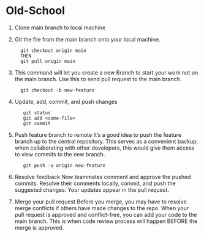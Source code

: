 # Old-School

1. Clone main branch to local machine
2. Git the file from the main branch onto your local machine. 

         git checkout origin main
         THEN
         git pull origin main
        
    
3. This command will let you create a new Branch to start your work not on the main branch. Use this to send pull request to the main branch. 
    
         git checkout -b new-feature
    
4. Update, add, commit, and push changes

          git status
          git add <some-file>
          git commit
       
    
5. Push feature branch to remote
It’s a good idea to push the feature branch up to the central repository. This serves as a convenient backup, when collaborating with other developers, this would give them access to view commits to the new branch.

          git push -u origin new-feature
    
6. Resolve feedback
Now teammates comment and approve the pushed commits. Resolve their comments locally, commit, and push the suggested changes. Your updates appear in the pull request.
    
7. Merge your pull request
Before you merge, you may have to resolve merge conflicts if others have made changes to the repo. When your pull request is approved and conflict-free, you can add your code to the main branch. This is when code review process will happen BEFORE the merge is approved. 
